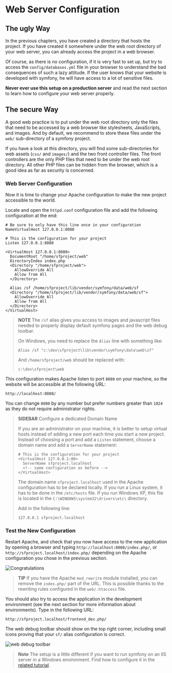 Web Server Configuration
========================

The ugly Way
------------

In the previous chapters, you have created a directory that hosts the project.
If you have created it somewhere under the web root directory of your web
server, you can already access the project in a web browser.

Of course, as there is no configuration, if it is very fast to set up, but try
to access the `config/databases.yml` file in your browser to understand the
bad consequences of such a lazy attitude. If the user knows that your
website is developed with symfony, he will have access to a lot of sensitive
files.

**Never ever use this setup on a production server** and read the next section
to learn how to configure your web server properly.

The secure Way
--------------

A good web practice is to put under the web root directory only the files that
need to be accessed by a web browser like stylesheets, JavaScripts, and
images. And by default, we recommend to store these files under the `web/`
sub-directory of a symfony project.

If you have a look at this directory, you will find some sub-directories for
web assets (`css/` and `images/`) and the two front controller files. The
front controllers are the only PHP files that need to be under the web root
directory. All other PHP files can be hidden from the browser, which is a good
idea as far as security is concerned.

### Web Server Configuration

Now it is time to change your Apache configuration to make the new project
accessible to the world.

Locate and open the `httpd.conf` configuration file and add the following
configuration at the end:

    # Be sure to only have this line once in your configuration
    NameVirtualHost 127.0.0.1:8080

    # This is the configuration for your project
    Listen 127.0.0.1:8080

    <VirtualHost 127.0.0.1:8080>
      DocumentRoot "/home/sfproject/web"
      DirectoryIndex index.php
      <Directory "/home/sfproject/web">
        AllowOverride All
        Allow from All
      </Directory>

      Alias /sf /home/sfproject/lib/vendor/symfony/data/web/sf
      <Directory "/home/sfproject/lib/vendor/symfony/data/web/sf">
        AllowOverride All
        Allow from All
      </Directory>
    </VirtualHost>

>**NOTE**
>The `/sf` alias gives you access to images and javascript files needed
>to properly display default symfony pages and the web debug toolbar.
>
>On Windows, you need to replace the `Alias` line with something like:
>
>     Alias /sf "c:\dev\sfproject\lib\vendor\symfony\data\web\sf"
>
>And `/home/sfproject/web` should be replaced with:
>
>     c:\dev\sfproject\web

This configuration makes Apache listen to port `8080` on your machine, so
the website will be accessible at the following URL:

    http://localhost:8080/

You can change `8080` by any number but prefer numbers greater than `1024` as
they do not require administrator rights.

>**SIDEBAR**
>Configure a dedicated Domain Name
>
>If you are an administrator on your machine, it is better to setup
>virtual hosts instead of adding a new port each time you start a new
>project. Instead of choosing a port and add a `Listen` statement,
>choose a domain name and add a `ServerName` statement:
>
>     # This is the configuration for your project
>     <VirtualHost 127.0.0.1:80>
>       ServerName sfproject.localhost
>       <!-- same configuration as before -->
>     </VirtualHost>
>
>The domain name `sfproject.localhost` used in the Apache configuration
>has to be declared locally. If you run a Linux system, it has to be
>done in the `/etc/hosts` file. If you run Windows XP, this file is
>located in the `C:\WINDOWS\system32\drivers\etc\` directory.
>
>Add in the following line:
>
>     127.0.0.1 sfproject.localhost

### Test the New Configuration

Restart Apache, and check that you now have access to the new application by
opening a browser and typing `http://localhost:8080/index.php/`, or
`http://sfproject.localhost/index.php/` depending on the Apache configuration
you chose in the previous section.

![Congratulations](http://www.symfony-project.org/images/jobeet/1_2/01/congratulations.png)

>**TIP**
>If you have the Apache `mod_rewrite` module installed, you can remove
>the `index.php/` part of the URL. This is possible thanks to the
>rewriting rules configured in the `web/.htaccess` file.

You should also try to access the application in the development environment
(see the next section for more information about environments). Type in the
following URL:

    http://sfproject.localhost/frontend_dev.php/

The web debug toolbar should show on the top right corner, including small
icons proving that your `sf/` alias configuration is correct.

![web debug toolbar](http://www.symfony-project.org/images/jobeet/1_2/01/web_debug_toolbar.png)

>**Note**
>The setup is a little different if you want to run symfony on an IIS server in
>a Windows environment. Find how to configure it in the
>[related tutorial](http://www.symfony-project.com/cookbook/1_0/web_server_iis).

